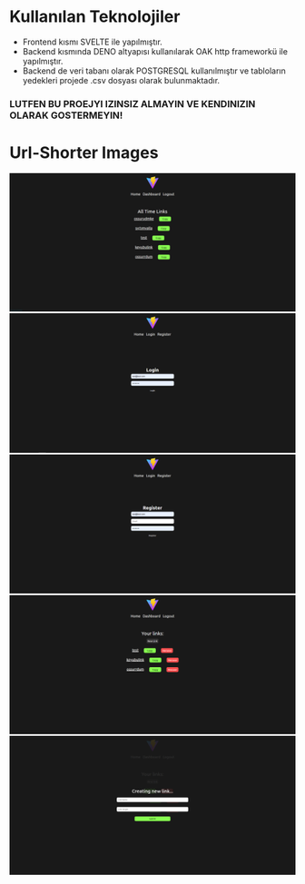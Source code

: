 # Kullanılan Teknolojiler
- Frontend kısmı SVELTE ile yapılmıştır.
- Backend kısmında DENO altyapısı kullanılarak OAK http frameworkü ile yapılmıştır.
- Backend de veri tabanı olarak POSTGRESQL kullanılmıştır ve tabloların yedekleri projede .csv dosyası olarak bulunmaktadır.

### LUTFEN BU PROEJYI IZINSIZ ALMAYIN VE KENDINIZIN OLARAK GOSTERMEYIN!
# Url-Shorter Images
![home](./github-images/home.PNG)
![login](./github-images/login.PNG)
![register](./github-images/register.PNG)
![dashboard](./github-images/dashboard.PNG)
![dashboard-new](./github-images/dashboard-new.PNG)

